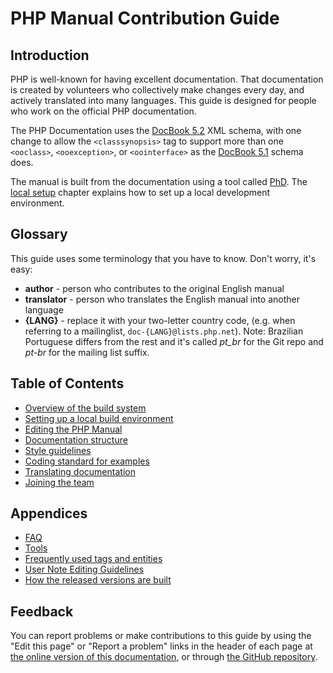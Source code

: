# PHP Manual Contribution Guide

## Introduction

PHP is well-known for having excellent documentation. That documentation
is created by volunteers who collectively make changes every day, and
actively translated into many languages. This guide is designed for
people who work on the official PHP documentation.

The PHP Documentation uses the [DocBook 5.2](https://tdg.docbook.org/tdg/5.2/)
XML schema, with one change to allow the `<classsynopsis>` tag to support
more than one `<ooclass>`, `<ooexception>`, or `<oointerface>` as the
[DocBook 5.1](https://tdg.docbook.org/tdg/5.1/classsynopsis) schema does.

The manual is built from the documentation using a tool called
[PhD](http://doc.php.net/phd.php). The [local setup](local-setup.md)
chapter explains how to set up a local development environment.

## Glossary

This guide uses some terminology that you have to know. Don't worry, it's easy:

- **author** - person who contributes to the original English manual
- **translator** - person who translates the English manual into another
  language
- **{LANG}** - replace it with your two-letter country code, (e.g. when
  referring to a mailinglist, `doc-{LANG}@lists.php.net`). Note:
  Brazilian Portuguese differs from the rest and it's called *pt_br*
  for the Git repo and *pt-br* for the mailing list suffix.

## Table of Contents
- [Overview of the build system](overview.md)
- [Setting up a local build environment](local-setup.md)
- [Editing the PHP Manual](editing.md)
- [Documentation structure](structure.md)
- [Style guidelines](style.md)
- [Coding standard for examples](cs-for-examples.md)
- [Translating documentation](translating.md)
- [Joining the team](joining.md)

## Appendices
- [FAQ](faq.md)
- [Tools](tools.md)
- [Frequently used tags and entities](tags-and-entities.md)
- [User Note Editing Guidelines](user-notes.md)
- [How the released versions are built](public-builds.md)

## Feedback

You can report problems or make contributions to this guide by using the
"Edit this page" or "Report a problem" links in the header of each page
at [the online version of this documentation](https://doc.php.net/tutorial/),
or through [the GitHub repository](https://www.github.com/php/doc-base/).
